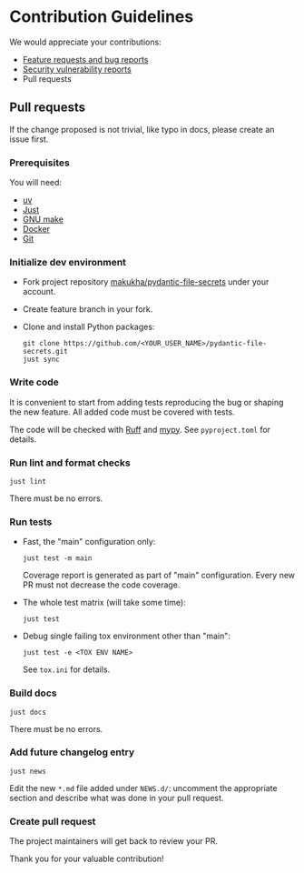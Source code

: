 # Contribution Guidelines

We would appreciate your contributions:

- [Feature requests and bug reports](https://github.com/makukha/pydantic-file-secrets/issues)
- [Security vulnerability reports](https://github.com/makukha/pydantic-file-secrets/blob/main/.github/SECURITY.md)
- Pull requests

## Pull requests

If the change proposed is not trivial, like typo in docs, please create an issue first.

### Prerequisites

You will need:

- [uv](https://docs.astral.sh/uv/)
- [Just](https://just.systems/man/en/)
- [GNU make](https://www.gnu.org/software/make/make.html)
- [Docker](https://www.docker.com)
- [Git](https://git-scm.com)

### Initialize dev environment

- Fork project repository [makukha/pydantic-file-secrets](https://github.com/makukha/pydantic-file-secrets) under your account.
- Create feature branch in your fork.
- Clone and install Python packages:

    ```shell
    git clone https://github.com/<YOUR_USER_NAME>/pydantic-file-secrets.git
    just sync
    ```

### Write code

It is convenient to start from adding tests reproducing the bug or shaping the new
feature. All added code must be covered with tests.

The code will be checked with [Ruff](https://github.com/astral-sh/ruff) and
[mypy](https://mypy.readthedocs.io). See `pyproject.toml` for details.

### Run lint and format checks

```shell
just lint
```

There must be no errors.

### Run tests

* Fast, the "main" configuration only:

    ```shell
    just test -m main
    ```

    Coverage report is generated as part of "main" configuration.
    Every new PR must not decrease the code coverage.

* The whole test matrix (will take some time):

    ```shell
    just test
    ```
* Debug single failing tox environment other than "main":

    ```shell
    just test -e <TOX ENV NAME>
    ```

    See `tox.ini` for details.

### Build docs

```shell
just docs
```

There must be no errors.

### Add future changelog entry

```shell
just news
```

Edit the new `*.md` file added under `NEWS.d/`: uncomment the appropriate
section and describe what was done in your pull request.

### Create pull request

The project maintainers will get back to review your PR.

Thank you for your valuable contribution!

